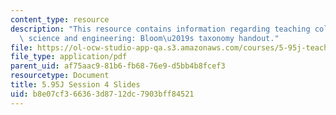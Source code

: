 ```yaml
---
content_type: resource
description: "This resource contains information regarding teaching college-level\
  \ science and engineering: Bloom\u2019s taxonomy handout."
file: https://ol-ocw-studio-app-qa.s3.amazonaws.com/courses/5-95j-teaching-college-level-science-and-engineering-fall-2015/b8e07cf366363d8712dc7903bff84521_MIT5_95JF15_class4_slides.pdf
file_type: application/pdf
parent_uid: af75aac9-81b6-fb68-76e9-d5bb4b8fcef3
resourcetype: Document
title: 5.95J Session 4 Slides
uid: b8e07cf3-6636-3d87-12dc-7903bff84521
---
```

